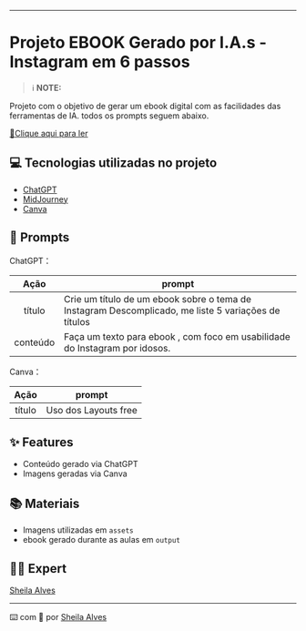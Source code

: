 -------

# Projeto EBOOK Gerado por I.A.s - Instagram em 6 passos


 > ℹ️ **NOTE:** 

Projeto com o objetivo de gerar um ebook digital com as facilidades das ferramentas de IA. todos os prompts
seguem abaixo.

<a href="https://github.com/sheilaufrj/prompts-recipe-to-create-a-ebook/blob/main/e-book%20Instagram_6passos.pptx "> 📕Clique aqui para ler</a>

## 💻 Tecnologias utilizadas no projeto

- [ChatGPT](https://chat.openai.com/) 
- [MidJourney](https://www.midjourney.com/app/)
- [Canva](https://www.canva.com/)

## 🧠 Prompts

ChatGPT：

|   Ação   | prompt                                                                                                                                                                                                                                                                         |
| :------: | ------------------------------------------------------------------------------------------------------------------------------------------------------------------------------------------------------------------------------------------------------------------------------ |
|  título  | Crie um título de um ebook sobre o tema de Instagram Descomplicado, me liste 5 variações de títulos                                                        |
| conteúdo | Faça um texto para ebook , com foco em usabilidade do Instagram por idosos. |


Canva：

|  Ação  | prompt                                                                                 |
| :----: | -------------------------------------------------------------------------------------- |
| título | Uso dos Layouts free |

## ✨ Features

- Conteúdo gerado via ChatGPT
- Imagens geradas via Canva

## 📚 Materiais

- Imagens utilizadas em `assets`
- ebook gerado durante as aulas em `output`

## 👨‍💻 Expert
[Sheila Alves](https://github.com/sheilaufrj)
<p>

---

⌨️ com 💜 por [Sheila Alves](https://github.com/sheilaufrj)
